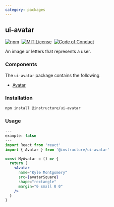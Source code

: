 ```yaml
---
category: packages
---
```


## ui-avatar

[![npm][npm]][npm-url]&nbsp;
[![MIT License][license-badge]][license]&nbsp;
[![Code of Conduct][coc-badge]][coc]

An image or letters that represents a user.

### Components

The `ui-avatar` package contains the following:

- [Avatar](#Avatar)

### Installation

```sh
npm install @instructure/ui-avatar
```

### Usage

```jsx
---
example: false
---
import React from 'react'
import { Avatar } from '@instructure/ui-avatar'

const MyAvatar = () => {
  return (
    <Avatar
      name="Kyle Montgomery"
      src={avatarSquare}
      shape="rectangle"
      margin="0 small 0 0"
    />
  )
}
```

[npm]: https://img.shields.io/npm/v/@instructure/ui-avatar.svg
[npm-url]: https://npmjs.com/package/@instructure/ui-avatar
[license-badge]: https://img.shields.io/npm/l/instructure-ui.svg?style=flat-square
[license]: https://github.com/instructure/instructure-ui/blob/master/LICENSE
[coc-badge]: https://img.shields.io/badge/code%20of-conduct-ff69b4.svg?style=flat-square
[coc]: https://github.com/instructure/instructure-ui/blob/master/CODE_OF_CONDUCT.md
